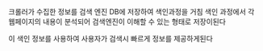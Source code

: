 
크롤러가 수집한 정보를 검색 엔진 DB에 저장하여 색인과정을 거침
색인 과정에서 각 웹페이지의 내용이 분석되어 검색엔진이 이해할 수 있는 형태로 저장이된다

이 색인 정보를 사용하여 사용자가 검색시 빠르게 정보를 제공하게된다

